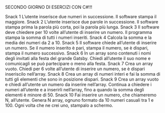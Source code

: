 SECONDO GIORNO DI ESERCIZI CON C#!!!

Snack 1
L’utente inserisce due numeri in successione.
Il software stampa il maggiore.
Snack 2
L’utente inserisce due parole in successione.
Il software stampa prima la parola più corta, poi la parola più lunga.
Snack 3
Il software deve chiedere per 10 volte all’utente di inserire un numero.
Il programma stampa la somma di tutti i numeri inseriti.
Snack 4
Calcola la somma e la media dei numeri da 2 a 10.
Snack 5
Il software chiede all’utente di inserire un numero. Se il numero inserito è pari, stampa il numero, se è dispari, stampa il numero successivo.
Snack 6
In un array sono contenuti i nomi degli invitati alla festa del grande Gatsby. Chiedi all’utente il suo nome e comunicagli se può partecipare o meno alla festa.
Snack 7
Crea un array vuoto.
Chiedi per 6 volte all’utente di inserire un numero, se è dispari inseriscilo nell’array.
Snack 8
Crea un array di numeri interi e fai la somma di tutti gli elementi che sono in posizione dispari.
Snack 9
Crea un array vuoto e chiedi all’utente un numero da inserire nell’array. Continua a chiedere i numeri all’utente e a inserirli nell’array, fino a quando la somma degli elementi è minore di 50.
Snack 10
Fai inserire un numero, che chiameremo N, all’utente.
Genera N array, ognuno formato da 10 numeri casuali tra 1 e 100.
Ogni volta che ne crei uno, stampalo a schermo.
